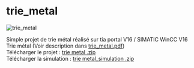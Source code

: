# trie_metal
![trie_metal](https://github.com/user-attachments/assets/625653b6-7ae5-4011-ac2c-1e14c20fa9c8)

Simple projet de trie métal réalisé sur tia portal V16 / SIMATIC WinCC V16  
Trie métal (Voir description dans [trie_metal.pdf](./trie_metal.pdf))  
Télécharger le projet : [trie metal .zip](./trie_metal.zip)  
Télécharger la simulation : [trie metal_simulation .zip](./trie_metal_simulation.zip)  
